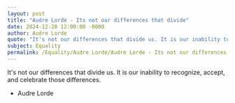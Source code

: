 ```yaml
---
layout: post
title: "Audre Lorde - Its not our differences that divide"
date: 2024-12-28 12:00:00 -0000
author: Audre Lorde
quote: "It's not our differences that divide us. It is our inability to recognize, accept, and celebrate those differences."
subject: Equality
permalink: /Equality/Audre Lorde/Audre Lorde - Its not our differences that divide
---
```


It's not our differences that divide us. It is our inability to recognize, accept, and celebrate those differences.

- Audre Lorde
